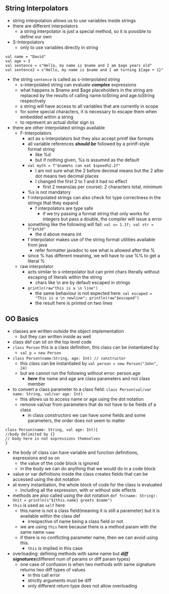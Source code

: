 ## String Interpolators
- string interpolation allows us to use variables inside strings
- there are different interpolators
	- a string interpolator is just a special method, so it is possible to define our own
- S-Interpolators
	- only to use variables directly in string
```
val name = "David"
val age = 3
val sentence = s"Hello, my name is $name and I am $age years old"
val sentence2 = s"Hello, my name is $name and I am turning ${age + 1}"
```
- the string `sentence` is called as s-interpolated string
	- s-interpolated string can evaluate ***complex*** expressions
	- what happens is $name and $age placeholders in the string are replaced by the results of calling name.toString and age.toString respectively
	- s string will have access to all variables that are currently in scope
	- for some special characters, it is necessary to escape them when embedded within a string
	- to represent an actual dollar sign `$$`
- there are other interpolated strings available
	- F-Interpolators
		- act as s-interpolators but they also accept printf like formats
		- all variable references ***should be*** followed by a printf-style format string
			- like %d
			- but if nothing given, %s is assumed as the default
		- `val myth = f"$name%s can eat $speed%2.2f"`
			- I am not sure what the 2 before decimal means but the 2 after dot means two decimal places
			- I changed the first 2 to 1 and it had no effect
				- first 2 means(as per course): 2 characters total, minimum 
		- %s is not mandatory
		- f-interpolated strings can also check for type correctness in the strings that they expand
			- f interpolators are type safe
				- if we try passing a format string that only works for integers but pass a double, the compiler will issue a error
		- something like the following will fail: `val x= 1.1f; val str = f"$x%3d"`
			- the d above means int
		- f interpolator makes use of the string format utilities available from java
			- refer formatter javadoc to see what is allowed after the \%
		- since % has different meaning, we will have to use \%% to get a literal %
	- raw interpolator
		- acts similar to s-interpolator but can print chars literally without escaping of literals within the string
			- chars like \\n are by default escaped in strings
		- `println(raw"this is a \n line")`
			- the same behaviour is not expected here: `val escaped = "This is a \n newline"; println(raw"$escaped")`
			- the result here is printed on two lines


## OO Basics
- classes are written outside the object implementation
	- but they can written inside as well
- class def can sit on the top level code
- `class Person`  this is a class definition, this class can be instantiated by
	- `val p = new Person`
- `class Person(name:String, age: Int) // constructor`
	- this class can be instantiated by `val person = new Person("John", 24)`
	- but we cannot run the following without error: person.age
		- ***here*** the name and age are class parameters and not class member
- to convert a class parameter to a class field: `class Person(val/var name: String, val/var age: Int)`
	- this allows us to access name or age using the dot notation
	- remove val/var from parameters that do not have to be fields of a class
		- in class constructors we can have some fields and some parameters, the order does not seem to matter
```
class Person(name: String, val age: Int){
//body delimited by {}
// body here is not expressions themselves
}
```
- the body of class can have variable and function definitions, expressions and so on
	- the value of the code block is ignored
	- in the body we can do anything that we would do in a code block
- value or var definitions inside the class creates fields that can be accessed using the dot notation
- at every instantiation, the whole block of code for the class is evaluated
	- including all the expression, with or without side effects
- methods are also called using the dot notation
`def fn(name: String): Unit = println(s"${this.name} greets $name")`
- `this` is used as `self` here
	- this.name is not a class field(meaning it is still a parameter) but it is available within the class def
		- irrespective of name being a class field or not
	- we are using `this` here because there is a method param with the same name `name`
	- if there is no conflicting parameter name, then we can avoid using this.
		- `this` is implied in this case
- overloading: defining methods with same name but ***diff signatures***(different num of params or diff param types)
	- one case of confusion is when two methods with same signature returns two diff types of values
		- in this call error
		- strictly arguments must be diff
		- only different return type does not allow overloading